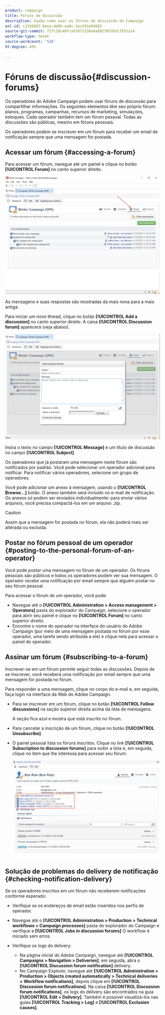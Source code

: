 ```yaml
---
product: campaign
title: Fóruns de discussão
description: Saiba como usar os fóruns de discussão do Campaign
exl-id: c2336507-beea-4ddb-aa8c-1ec591eb5683
source-git-commit: 72fc29c49fca5767133be4a9927b57b3cfb51a14
workflow-type: tm+mt
source-wordcount: '526'
ht-degree: 45%

---
```


# Fóruns de discussão{#discussion-forums}

Os operadores do Adobe Campaign podem usar fóruns de discussão para compartilhar informações. Os seguintes elementos têm seu próprio fórum: planos, programas, campanhas, recursos de marketing, simulações, estoques. Cada operador também tem um fórum pessoal. Todas as discussões são públicas, mesmo em fóruns pessoais.

Os operadores podem se inscrever em um fórum para receber um email de notificação sempre que uma mensagem for postada.

## Acessar um fórum {#accessing-a-forum}

Para acessar um fórum, navegue até um painel e clique no botão **[!UICONTROL Forum]** no canto superior direito.

![](assets/mrm-forum-icon.png)

As mensagens e suas respostas são mostradas da mais nova para a mais antiga.

Para iniciar um novo thread, clique no botão **[!UICONTROL Add a discussion]** no canto superior direito. A caixa **[!UICONTROL Discussion forum]** aparecerá (veja abaixo).

![](assets/mrm-forum-new-thread.png)


Insira o texto no campo **[!UICONTROL Message]** e um título de discussão no campo **[!UICONTROL Subject]**.

Os operadores que já postaram uma mensagem neste fórum são notificados por padrão. Você pode selecionar um operador adicional para notificar. Para notificar vários operadores, selecione um grupo de operadores.

Você pode adicionar um anexo à mensagem, usando o  **[!UICONTROL Browse...]** botão. O anexo também será incluído no e-mail de notificação. Os anexos só podem ser enviados individualmente: para enviar vários arquivos, você precisa compactá-los em um arquivo .zip.

>[!CAUTION]
>
>Assim que a mensagem for postada no fórum, ela não poderá mais ser alterada ou excluída.

## Postar no fórum pessoal de um operador {#posting-to-the-personal-forum-of-an-operator}

Você pode postar uma mensagem no fórum de um operador. Os fóruns pessoais são públicos e todos os operadores podem ver sua mensagem. O operador recebe uma notificação por email sempre que alguém postar no seu fórum pessoal.

Para acessar o fórum de um operador, você pode:

* Navegue até o **[!UICONTROL Administration > Access management > Operators]** pasta do explorador do Campaign, selecione o operador para abrir seu painel e clique no **[!UICONTROL Forum]** no canto superior direito.
* Encontre o nome do operador na interface do usuário do Adobe Campaign (por meio de uma mensagem postada no fórum por esse operador, uma tarefa sendo atribuída a ele) e clique nela para acessar o painel do operador.

## Assinar um fórum {#subscribing-to-a-forum}

Inscrever-se em um fórum permite seguir todas as discussões. Depois de se inscrever, você receberá uma notificação por email sempre que uma mensagem for postada no fórum.

Para responder a uma mensagem, clique no corpo do e-mail e, em seguida, faça login na interface da Web do Adobe Campaign.

* Para se inscrever em um fórum, clique no botão **[!UICONTROL Follow discussions]** na seção superior direita acima da lista de mensagens.

   A seção fica azul e mostra que está inscrito no fórum.

* Para cancelar a inscrição de um fórum, clique no botão **[!UICONTROL Unsubscribe]**.

* O painel pessoal lista os fóruns inscritos. Clique no link **[!UICONTROL Subscription to discussion forums]** para exibir a lista e, em seguida, clique no item que lhe interessa para acessar seu fórum.

   ![](assets/forum-subscribed.png)


## Solução de problemas do delivery de notificação {#checking-notification-delivery}

Se os operadores inscritos em um fórum não receberem notificações conforme esperado:

* Verifique se os endereços de email estão inseridos nos perfis de operador.
* Navegue até o **[!UICONTROL Administration > Production > Technical workflows > Campaign processes]** pasta do explorador do Campaign e verifique a **[!UICONTROL Jobs in discussion forums]** O workflow é iniciado sem erros.
* Verifique os logs do delivery:

   * Na página inicial do Adobe Campaign, navegue até **[!UICONTROL Campaigns > Navigation > Deliveries]**, em seguida, abra o **[!UICONTROL Discussion forum notification]** delivery.
   * No Campaign Explorer, navegue até **[!UICONTROL Administration > Production > Objects created automatically > Technical deliveries > Workflow notifications]**, depois clique em **[!UICONTROL Discussion forum notifications]**.
   Na caixa **[!UICONTROL Discussion forum notifications]**, os logs do delivery são encontrados na guia **[!UICONTROL Edit > Delivery]**. Também é possível visualizá-los nas guias **[!UICONTROL Tracking > Log]** e **[!UICONTROL Exclusion causes]**.
